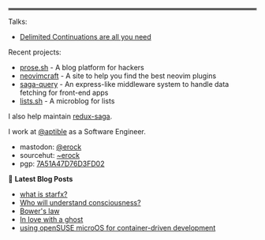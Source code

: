 <hr style="border:2px solid gray"> </hr>

Talks:

- [Delimited Continuations are all you need](https://youtu.be/uRbqLGj_6mI)

Recent projects:

- [prose.sh](https://prose.sh) - A blog platform for hackers
- [neovimcraft](https://neovimcraft.com) - A site to help you find the best
  neovim plugins
- [saga-query](https://github.com/redux-saga/saga-query) - An express-like
  middleware system to handle data fetching for front-end apps
- [lists.sh](https://lists.sh) - A microblog for lists

I also help maintain [redux-saga](https://github.com/redux-saga).

I work at [@aptible](https://aptible.com) as a Software Engineer.

- mastodon: [@erock](https://fosstodon.org/@erock)
- sourcehut: [~erock](https://git.sr.ht/~erock)
- pgp: [7A51A47D76D3FD02](https://erock.io/publickey.txt)

📕 **Latest Blog Posts**

<!-- BLOG-POST-LIST:START -->
- [what is starfx?](https://bower.sh/what-is-starfx)
- [Who will understand consciousness?](https://bower.sh/who-will-understand-consciousness)
- [Bower&#39;s law](https://bower.sh/bowers-law)
- [In love with a ghost](https://bower.sh/in-love-with-a-ghost)
- [using openSUSE microOS for container-driven development](https://bower.sh/opensuse-microos-container-dev)
<!-- BLOG-POST-LIST:END -->
